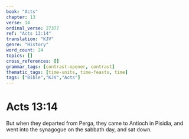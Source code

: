 ```yaml
---
book: "Acts"
chapter: 13
verse: 14
ordinal_verse: 27377
ref: "Acts 13:14"
translation: "KJV"
genre: "History"
word_count: 24
topics: []
cross_references: []
grammar_tags: [contrast-opener, contrast]
thematic_tags: [time-units, time-feasts, time]
tags: ["Bible","KJV","Acts"]
---
```


# Acts 13:14

But when they departed from Perga, they came to Antioch in Pisidia, and went into the synagogue on the sabbath day, and sat down.
